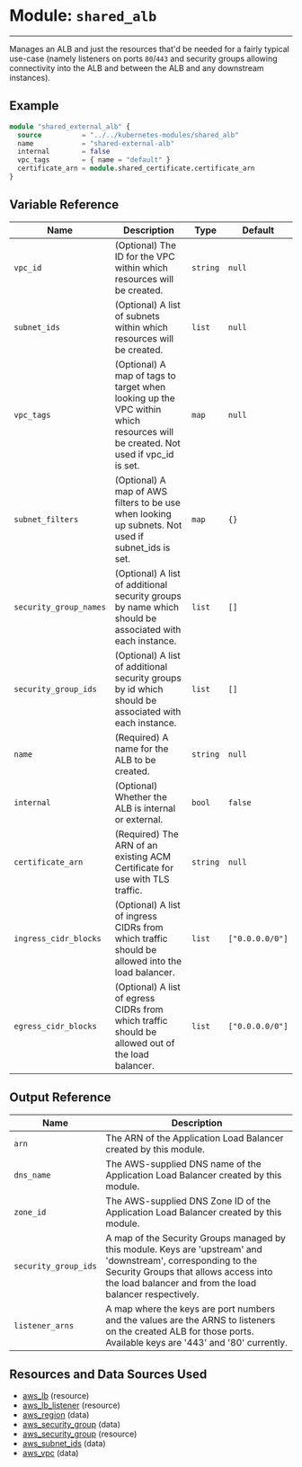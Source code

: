 # Module: `shared_alb`

---

Manages an ALB and just the resources that'd be needed for a fairly typical use-case (namely listeners on ports `80`/`443` and security groups allowing connectivity into the ALB and between the ALB and any downstream instances).

## Example

```terraform
module "shared_external_alb" {
  source          = "../../kubernetes-modules/shared_alb"
  name            = "shared-external-alb"
  internal        = false
  vpc_tags        = { name = "default" }
  certificate_arn = module.shared_certificate.certificate_arn
}
```

## Variable Reference
| Name | Description | Type | Default |
|------|-------------|------|---------|
| `vpc_id` | (Optional) The ID for the VPC within which resources will be created. | `string` | `null` |
| `subnet_ids` | (Optional) A list of subnets within which resources will be created. | `list` | `null` |
| `vpc_tags` | (Optional) A map of tags to target when looking up the VPC within which resources will be created.  Not used if vpc_id is set. | `map` | `null` |
| `subnet_filters` | (Optional) A map of AWS filters to be use when looking up subnets.  Not used if subnet_ids is set. | `map` | `{}` |
| `security_group_names` | (Optional) A list of additional security groups by name which should be associated with each instance. | `list` | `[]` |
| `security_group_ids` | (Optional) A list of additional security groups by id which should be associated with each instance. | `list` | `[]` |
| `name` | (Required) A name for the ALB to be created. | `string` | `null` |
| `internal` | (Optional) Whether the ALB is internal or external. | `bool` | `false` |
| `certificate_arn` | (Required) The ARN of an existing ACM Certificate for use with TLS traffic. | `string` | `null` |
| `ingress_cidr_blocks` | (Optional) A list of ingress CIDRs from which traffic should be allowed into the load balancer. | `list` | `["0.0.0.0/0"]` |
| `egress_cidr_blocks` | (Optional) A list of egress CIDRs from which traffic should be allowed out of the load balancer. | `list` | `["0.0.0.0/0"]` |

## Output Reference
| Name | Description |
|------|-------------|
| `arn` | The ARN of the Application Load Balancer created by this module. |
| `dns_name` | The AWS-supplied DNS name of the Application Load Balancer created by this module. |
| `zone_id` | The AWS-supplied DNS Zone ID of the Application Load Balancer created by this module. |
| `security_group_ids` | A map of the Security Groups managed by this module.  Keys are 'upstream' and 'downstream', corresponding to the Security Groups that allows access into the load balancer and from the load balancer respectively. |
| `listener_arns` | A map where the keys are port numbers and the values are the ARNS to listeners on the created ALB for those ports.  Available keys are '443' and '80' currently. |

## Resources and Data Sources Used
* [aws_lb](https://registry.terraform.io/providers/hashicorp/aws/latest/docs/resources/lb) (resource)
* [aws_lb_listener](https://registry.terraform.io/providers/hashicorp/aws/latest/docs/resources/lb_listener) (resource)
* [aws_region](https://registry.terraform.io/providers/hashicorp/aws/latest/docs/data-sources/region) (data)
* [aws_security_group](https://registry.terraform.io/providers/hashicorp/aws/latest/docs/data-sources/security_group) (data)
* [aws_security_group](https://registry.terraform.io/providers/hashicorp/aws/latest/docs/resources/security_group) (resource)
* [aws_subnet_ids](https://registry.terraform.io/providers/hashicorp/aws/latest/docs/data-sources/subnet_ids) (data)
* [aws_vpc](https://registry.terraform.io/providers/hashicorp/aws/latest/docs/data-sources/vpc) (data)

